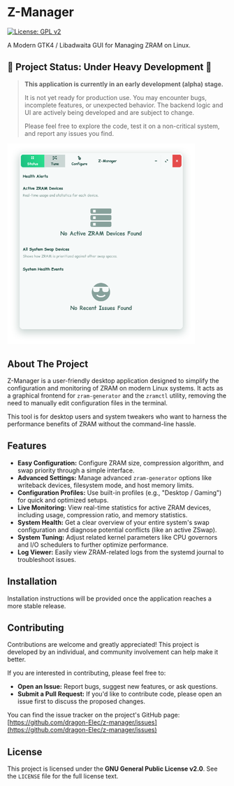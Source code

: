# Z-Manager

[![License: GPL v2](https://img.shields.io/badge/License-GPL%20v2-blue.svg)](https://www.gnu.org/licenses/old-licenses/gpl-2.0.en.html)

A Modern GTK4 / Libadwaita GUI for Managing ZRAM on Linux.

## 🚧 Project Status: Under Heavy Development 🚧

> **This application is currently in an early development (alpha) stage.**
>
> It is not yet ready for production use. You may encounter bugs, incomplete features, or unexpected behavior. The backend logic and UI are actively being developed and are subject to change.
>
> Please feel free to explore the code, test it on a non-critical system, and report any issues you find.

<img src="./assets/status-page.png" alt="status-page" width="430"/>

## About The Project

Z-Manager is a user-friendly desktop application designed to simplify the configuration and monitoring of ZRAM on modern Linux systems. It acts as a graphical frontend for `zram-generator` and the `zramctl` utility, removing the need to manually edit configuration files in the terminal.

This tool is for desktop users and system tweakers who want to harness the performance benefits of ZRAM without the command-line hassle.

## Features

*   **Easy Configuration:** Configure ZRAM size, compression algorithm, and swap priority through a simple interface.
*   **Advanced Settings:** Manage advanced `zram-generator` options like writeback devices, filesystem mode, and host memory limits.
*   **Configuration Profiles:** Use built-in profiles (e.g., "Desktop / Gaming") for quick and optimized setups.
*   **Live Monitoring:** View real-time statistics for active ZRAM devices, including usage, compression ratio, and memory statistics.
*   **System Health:** Get a clear overview of your entire system's swap configuration and diagnose potential conflicts (like an active ZSwap).
*   **System Tuning:** Adjust related kernel parameters like CPU governors and I/O schedulers to further optimize performance.
*   **Log Viewer:** Easily view ZRAM-related logs from the systemd journal to troubleshoot issues.

## Installation

Installation instructions will be provided once the application reaches a more stable release.

## Contributing

Contributions are welcome and greatly appreciated! This project is developed by an individual, and community involvement can help make it better.

If you are interested in contributing, please feel free to:
*   **Open an Issue:** Report bugs, suggest new features, or ask questions.
*   **Submit a Pull Request:** If you'd like to contribute code, please open an issue first to discuss the proposed changes.

You can find the issue tracker on the project's GitHub page:
[https://github.com/dragon-Elec/z-manager/issues](https://github.com/dragon-Elec/z-manager/issues)

## License

This project is licensed under the **GNU General Public License v2.0**. See the `LICENSE` file for the full license text.
